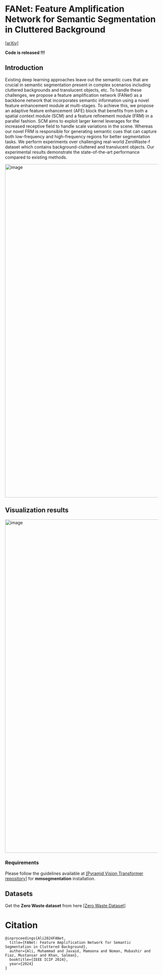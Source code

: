 # FANet: Feature Amplification Network for Semantic Segmentation in Cluttered Background
[[arXiv]](https://arxiv.org/pdf/2407.09379)

**Code is released !!!**

## Introduction
Existing deep learning approaches leave out the semantic cues that are crucial in semantic segmentation present in complex scenarios including cluttered backgrounds and translucent objects, etc. To handle these challenges, we propose a feature amplification network (FANet) as a backbone network that incorporates semantic information using a novel feature enhancement module at multi-stages. To achieve this, we propose an adaptive feature enhancement (AFE) block that benefits from both a spatial context module (SCM) and a feature refinement module (FRM) in a parallel fashion. SCM aims to exploit larger kernel leverages for the increased receptive field to handle scale variations in the scene. Whereas our novel FRM is responsible for generating semantic cues that can capture both low-frequency and high-frequency regions for better segmentation tasks. We perform experiments over challenging real-world ZeroWaste-f dataset which contains background-cluttered and translucent objects. Our experimental results demonstrate the state-of-the-art performance compared to existing methods.

<img width="1096" alt="image" src="images/fanet_architecture.png">

Visualization results
-----------------
<img width="1096" alt="image" src="images/zerowaste_results.png">

### Requirements
Please follow the guidelines available at [[Pyramid Vision Transformer repository]](https://github.com/whai362/PVT/tree/v2/segmentation) for **mmsegmentation** installation.

Datasets
-----------------
Get the **Zero Waste dataset** from here [[Zero Waste Dataset]](https://ai.bu.edu/zerowaste/)

# Citation
```
@inproceedings{Ali2024FANet,
  title={FANet: Feature Amplification Network for Semantic Segmentation in Cluttered Background},
  author={Ali, Muhammad and Javaid, Mamoona and Noman, Mubashir and Fiaz, Mustansar and Khan, Salman},
  booktitle={IEEE ICIP 2024},
  year={2024}
}
```
